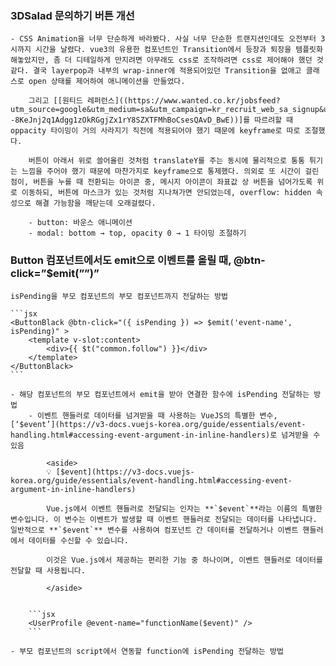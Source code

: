 ### 3DSalad 문의하기 버튼 개선
    - CSS Animation을 너무 단순하게 바라봤다. 사실 너무 단순한 트랜지션인데도 오전부터 3시까지 시간을 날렸다. vue3의 유용한 컴포넌트인 Transition에서 등장과 퇴장을 템플릿화 해놓았지만, 좀 더 디테일하게 만지려면 아무래도 css로 조작하려면 css로 제어해야 했던 것 같다. 결국 layerpop과 내부의 wrap-inner에 적용되어있던 Transition을 없애고 클래스로 open 상태를 제어하여 애니메이션을 만들었다.
        
        그리고 [[원티드 레퍼런스]((https://www.wanted.co.kr/jobsfeed?utm_source=google&utm_medium=sa&utm_campaign=kr_recruit_web_sa_signup&utm_term=%EC%9B%90%ED%8B%B0%EB%93%9C&utm_content=brand&gclid=CjwKCAjw3oqoBhAjEiwA_UaLtqJXMMWfRiIIqsMt2--8KeJnj2q1Adgg1zOkRGgjZx1rY8SZXTFMhBoCsesQAvD_BwE))]를 따르려할 때 oppacity 타이밍이 거의 사라지기 직전에 적용되어야 했기 때문에 keyframe로 따로 조절했다. 
        
        버튼이 아래서 위로 쓸어올린 것처럼 translateY를 주는 동시에 물리적으로 통통 튀기는 느낌을 주어야 했기 때문에 마찬가지로 keyframe으로 통제했다. 의외로 또 시간이 걸린 점이, 버튼을 누를 때 전환되는 아이콘 중, 메시지 아이콘이 좌표값 상 버튼을 넘어가도록 위로 이동하되, 버튼에 마스크가 있는 것처럼 지나쳐가면 안되었는데, overflow: hidden 속성으로 해결 가능함을 깨닫는데 오래걸렸다.
        
        - button: 바운스 애니메이션
        - modal: bottom → top, opacity 0 → 1 타이밍 조절하기
        
### Button 컴포넌트에서도 emit으로 이벤트를 올릴 때, @btn-click=”$emit(””)”
    
    isPending을 부모 컴포넌트의 부모 컴포넌트까지 전달하는 방법
    
    ```jsx
    <ButtonBlack @btn-click="({ isPending }) => $emit('event-name', isPending)" >
        <template v-slot:content>
    	    <div>{{ $t("common.follow") }}</div>
        </template>
    </ButtonBlack>
    ```
    
    - 해당 컴포넌트의 부모 컴포넌트에서 emit을 받아 연결한 함수에 isPending 전달하는 방법
        - 이벤트 핸들러로 데이터를 넘겨받을 때 사용하는 VueJS의 특별한 변수, [‘$event’](https://v3-docs.vuejs-korea.org/guide/essentials/event-handling.html#accessing-event-argument-in-inline-handlers)로 넘겨받을 수 있음
            
            <aside>
            💡 [$event](https://v3-docs.vuejs-korea.org/guide/essentials/event-handling.html#accessing-event-argument-in-inline-handlers)
            
            Vue.js에서 이벤트 핸들러로 전달되는 인자는 **`$event`**라는 이름의 특별한 변수입니다. 이 변수는 이벤트가 발생할 때 이벤트 핸들러로 전달되는 데이터를 나타냅니다. 일반적으로 **`$event`** 변수를 사용하여 컴포넌트 간 데이터를 전달하거나 이벤트 핸들러에서 데이터를 수신할 수 있습니다. 
            
            이것은 Vue.js에서 제공하는 편리한 기능 중 하나이며, 이벤트 핸들러로 데이터를 전달할 때 사용됩니다.
            
            </aside>
            
        
        ```jsx
        <UserProfile @event-name="functionName($event)" />
        ```
        
    - 부모 컴포넌트의 script에서 연동할 function에 isPending 전달하는 방법
